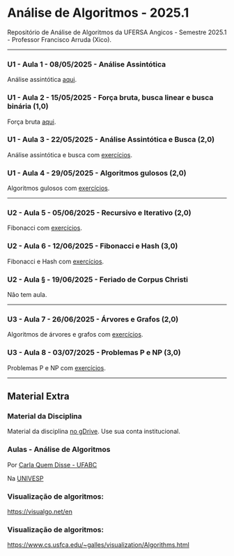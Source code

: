 # Análise de Algoritmos - 2025.1

Repositório de Análise de Algoritmos da UFERSA Angicos - Semestre 2025.1 - Professor Francisco Arruda (Xico).

---

### U1 - Aula 1 - 08/05/2025 - Análise Assintótica

Análise assintótica [aqui](unidade1/aula1).


### U1 - Aula 2 - 15/05/2025 - Força bruta, busca linear e busca binária (1,0)

Força bruta [aqui](unidade1/aula2).

### U1 - Aula 3 - 22/05/2025 - Análise Assintótica e Busca (2,0)

Análise assintótica e busca com [exercícios](unidade1/aula3).

### U1 - Aula 4 - 29/05/2025 - Algoritmos gulosos (2,0)

Algoritmos gulosos com [exercícios](unidade1/aula4).

---

### U2 - Aula 5 - 05/06/2025 - Recursivo e Iterativo (2,0)

Fibonacci com [exercícios](unidade2/aula5).

### U2 - Aula 6 - 12/06/2025 - Fibonacci e Hash (3,0)

Fibonacci e Hash com [exercícios](unidade2/aula6).

### U2 - Aula § - 19/06/2025 - Feriado de Corpus Christi

Não tem aula.

---

### U3 - Aula 7 - 26/06/2025 - Árvores e Grafos (2,0)

Algoritmos de árvores e grafos com [exercícios](unidade3/aula7).

### U3 - Aula 8 - 03/07/2025 - Problemas P e NP (3,0)

Problemas P e NP com [exercícios](unidade3/aula8).

---

## Material Extra

### Material da Disciplina

Material da disciplina [no gDrive](https://drive.google.com/open?id=18zo72s1Jhv8IbED_gvbLMD9umGDsjFZ2). Use sua conta institucional.

### Aulas - Análise de Algoritmos

Por [Carla Quem Disse - UFABC](https://www.youtube.com/playlist?list=PLncEdvQ20-mgGanwuFczm-4IwIdIcIiha)

Na [UNIVESP](https://www.youtube.com/playlist?list=PLxI8Can9yAHf0301dOCgw8a2U_G3UcOjh)

### Visualização de algoritmos:
https://visualgo.net/en

### Visualização de algoritmos:
https://www.cs.usfca.edu/~galles/visualization/Algorithms.html
